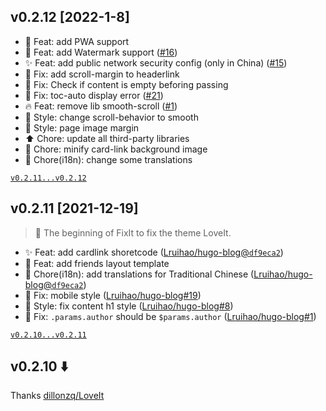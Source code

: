 <!-- See https://github.com/Lruihao/FixIt/releases -->

## v0.2.12 [2022-1-8]

- :tada: Feat: add PWA support
- :tada: Feat: add Watermark support ([#16](https://github.com/Lruihao/FixIt/issues/16))
- :sparkles: Feat: add public network security config (only in China) ([#15](https://github.com/Lruihao/FixIt/issues/15))
- :bug: Fix: add scroll-margin to headerlink
- :bug: Fix: Check if content is empty beforing passing
- :bug: Fix: toc-auto display error ([#21](https://github.com/Lruihao/FixIt/issues/21))
- :fire: Feat: remove lib smooth-scroll ([#1](https://github.com/Lruihao/FixIt/issues/1))
- :lipstick: Style: change scroll-behavior to smooth
- :lipstick: Style: page image margin
- :arrow_up: Chore: update all third-party libraries
- :wrench: Chore: minify card-link background image
- :wrench: Chore(i18n): change some translations

[`v0.2.11...v0.2.12`](https://github.com/Lruihao/FixIt/compare/v0.2.11...v0.2.12)
## v0.2.11 [2021-12-19]

> :tada: The beginning of FixIt to fix the theme LoveIt.

- :sparkles: Feat: add cardlink shoretcode ([Lruihao/hugo-blog@`df9eca2`](https://github.com/Lruihao/hugo-blog/commit/df9eca26af43287748fd8d4654014357a8269b0b)) 
- :tada: Feat: add friends layout template
- :wrench: Chore(i18n): add translations for Traditional Chinese ([Lruihao/hugo-blog@`df9eca2`](https://github.com/Lruihao/hugo-blog/commit/b86157d8b84830bda415ab2488580afd843acac2))
- :bug: Fix: mobile style ([Lruihao/hugo-blog#19](https://github.com/Lruihao/hugo-blog/issues/19))
- :bug: Style: fix content h1 style ([Lruihao/hugo-blog#8](https://github.com/Lruihao/hugo-blog/issues/8))
- :bug: Fix: `.params.author` should be `$params.author`  ([Lruihao/hugo-blog#1](https://github.com/Lruihao/hugo-blog/issues/1))

[`v0.2.10...v0.2.11`](https://github.com/Lruihao/FixIt/compare/v0.2.10...v0.2.11)

## v0.2.10 :arrow_down: 

Thanks [dillonzq/LoveIt](https://github.com/dillonzq/LoveIt/releases)